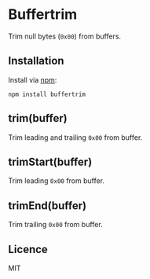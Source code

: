 Buffertrim
=======

Trim null bytes (`0x00`) from buffers.

Installation
----
Install via [npm](http://npmjs.org/):
```
npm install buffertrim
```

trim(buffer)
----
Trim leading and trailing `0x00` from buffer.

trimStart(buffer)
----
Trim leading `0x00` from buffer.

trimEnd(buffer)
----
Trim trailing `0x00` from buffer.


Licence
----
MIT
